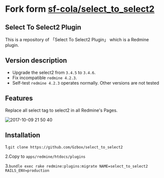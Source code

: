 # Fork form [sf-cola/select_to_select2](https://github.com/sf-cola/select_to_select2)

## Select To Select2 Plugin

This is a repository of 「Select To Select2 Plugin」 which is a Redmine plugin.

## Version description

- Upgrade the select2 from `3.4.5` to `3.4.6`.
- Fix incompatible `redmine 4.2.3`.
- Self-test `redmine 4.2.3` operates normally. Other versions are not tested

## Features

Replace all select tag to select2 in all Redmine's Pages.

![2017-10-09 21 50 40](https://user-images.githubusercontent.com/12267699/31339056-998c52f0-ad3c-11e7-88ea-bc7acf8cdf96.png)

## Installation

1.`git clone https://github.com/Gzbox/select_to_select2`

2.Copy to `apps/redmine/htdocs/plugins`

3.`bundle exec rake redmine:plugins:migrate NAME=select_to_select2 RAILS_ENV=production`
